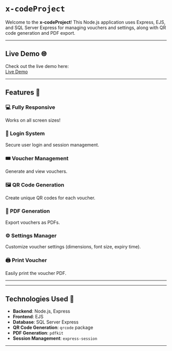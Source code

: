 # `x-codeProject`

Welcome to the **x-codeProject**! This Node.js application uses Express, EJS, and SQL Server Express for managing vouchers and settings, along with QR code generation and PDF export.

---

## **Live Demo** 🌐

Check out the live demo here:  
[Live Demo](https://x-codeproject.onrender.com/login) 

---

## **Features** 🎉

### 💻 Fully Responsive
Works on all screen sizes!

### 🔐 Login System
Secure user login and session management.

### 🎟️ Voucher Management
Generate and view vouchers.

### 🖼️ QR Code Generation
Create unique QR codes for each voucher.

### 📄 PDF Generation
Export vouchers as PDFs.

### ⚙️ Settings Manager
Customize voucher settings (dimensions, font size, expiry time).

### 🖨️ Print Voucher
Easily print the voucher PDF.

---



---

## **Technologies Used** 🔧

- **Backend**: Node.js, Express
- **Frontend**: EJS
- **Database**: SQL Server Express
- **QR Code Generation**: `qrcode` package
- **PDF Generation**: `pdfkit`
- **Session Management**: `express-session`

---

